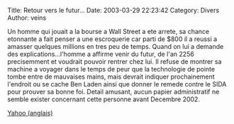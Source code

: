 Title: Retour vers le futur...
Date: 2003-03-29 22:23:42
Category: Divers
Author: veins

Un homme qui jouait a la bourse a Wall Street a ete arrete, sa chance etonnante a fait penser a une escroquerie car parti de $800 il a reussi a amasser quelques millions en tres peu de temps. Quand on lui a demande des explications...l'homme a affirme venir du futur, de l'an 2256 precisemment et voudrait pouvoir rentrer chez lui. Il refuse de montrer sa machine a voyager dans le temps de peur que la technologie de pointe tombe entre de mauvaises mains, mais devrait indiquer prochainement l'endroit ou se cache Ben Laden ainsi que donner le remede contre le SIDA pour prouver sa bonne foi.
Detail amusant, aucun papier administratif ne semble exister concernant cette personne avant Decembre 2002.

[Yahoo (anglais)](http://tv.yahoo.com/news/wwn/20030319/104808600007.html)